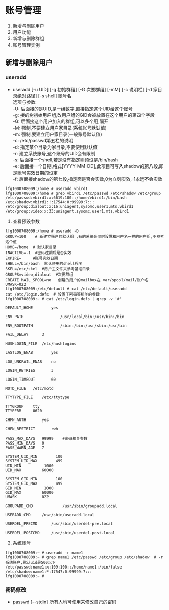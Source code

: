 
# 账号管理

1. 新增与删除用户
2. 用户功能
3. 新增与删除群组
4. 账号管理实例

## 新增与删除用户
### useradd
 
* useradd [-u UID] [-g 初始群组] [-G 次要群组] [-mM] [-c 说明栏] [-d 家目录绝对路径] [-s shell] 账号名   
选项与参数:    
-U: 后面接的是UID,是一组数字,直接指定这个UID给这个账号   
-g: 接的树初始用户组,改用户组的GID会被放置在这个用户的第四个字段    
-G: 后面接这个用户加入的群组,可以多个用,隔开   
-M: 强制,不要建立用户家目录(系统账号默认值)   
-m: 强制,要建立用户家目录(一般账号默认值)    
-c: /etc/passwd第五栏的说明     
-d: 指定某个目录为家目录,不要使用默认值    
-r: 建立系统账号,这个账号的UID会有限制       
-s: 后面接一个shell,若是没有指定则预设是/bin/bash    
-e: 后面接一个日期,格式[YYYY-MM-DD],此项目可写入shadow的第八段,即是账号实效日期的设定   
-f: 后面接shadow的第七段,指定面是否会实效,0为立刻实效,-1永远不会实效    

```
lfg1000708009:/home # useradd vbird1
lfg1000708009:/home # grep vbird1 /etc/passwd /etc/shadow /etc/group
/etc/passwd:vbird1:x:6619:100::/home/vbird1:/bin/bash
/etc/shadow:vbird1:!:17544:0:99999:7:::
/etc/group:dialout:x:16:uniagent,sysomc,user1,mts,vbird1
/etc/group:video:x:33:uniagent,sysomc,user1,mts,vbird1
```
1. 查看预设参数
```
lfg1000708009:/home # useradd -D
GROUP=100    # 新建立账户的默认组 ,有的系统会同时设置和用户名一样的用户组,不参考这个值
HOME=/home  # 默认家目录
INACTIVE=-1  #密码过期后是否实效
EXPIRE=     #账号实效日期
SHELL=/bin/bash  默认使用的shell程序
SKEL=/etc/skel  #用户主文件夹参考基准目录
GROUPS=video,dialout  #次要群组
CREATE_MAIL_SPOOL=no   创建的用户的mailbox在 var/spool/mail/账户名
UMASK=022
lfg1000708009:/etc/default # cat /etc/default/useradd
cat /etc/login.defs  # 设置了密码等相关的参数
lfg1000708009:~ # cat /etc/login.defs | grep -v '#'

DEFAULT_HOME		yes

ENV_PATH                /usr/local/bin:/usr/bin:/bin

ENV_ROOTPATH            /sbin:/bin:/usr/sbin:/usr/bin

FAIL_DELAY		3

HUSHLOGIN_FILE	/etc/hushlogins

LASTLOG_ENAB		yes

LOG_UNKFAIL_ENAB	no

LOGIN_RETRIES		3

LOGIN_TIMEOUT		60

MOTD_FILE	/etc/motd

TTYTYPE_FILE	/etc/ttytype

TTYGROUP	tty
TTYPERM		0620

CHFN_AUTH		yes

CHFN_RESTRICT		rwh

PASS_MAX_DAYS	99999    #密码相关参数
PASS_MIN_DAYS	0
PASS_WARN_AGE	7

SYSTEM_UID_MIN		  100
SYSTEM_UID_MAX		  499
UID_MIN			 1000
UID_MAX			60000

SYSTEM_GID_MIN		  100      
SYSTEM_GID_MAX		  499
GID_MIN			 1000                   
GID_MAX			60000
UMASK			022

GROUPADD_CMD             /usr/sbin/groupadd.local

USERADD_CMD		/usr/sbin/useradd.local

USERDEL_PRECMD		/usr/sbin/userdel-pre.local

USERDEL_POSTCMD		/usr/sbin/userdel-post.local

```
2. 系统账号
```
lfg1000708009:~ # useradd -r name1
lfg1000708009:~ # grep name1 /etc/passwd /etc/group /etc/shadow  # -r系统账户,默认uid是500以下
/etc/passwd:name1:x:109:100::/home/name1:/bin/false
/etc/shadow:name1:*:17547:0:99999:7:::
lfg1000708009:~ # 
```
### 密码修改

* passwd [--stdin] 所有人均可使用来修改自己的密码



